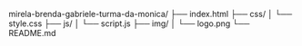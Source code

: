 mirela-brenda-gabriele-turma-da-monica/
├── index.html
├── css/
│   └── style.css
├── js/
│   └── script.js
├── img/
│   └── logo.png
└── README.md
